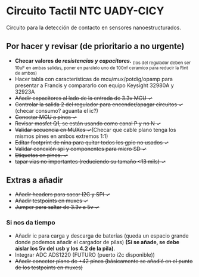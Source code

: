 # Circuito Tactil NTC UADY-CICY
Circuito para la detección de contacto en sensores nanoestructurados.

## Por hacer y revisar (de prioritario a no urgente)
- **Checar valores de _resistencias y capacitores_.**
<sub>(los del regulador deben ser 10uF en ambas salidas,  poner en paralelo uno de 100nf ceramico para reducir la Rint de ambos)</sub>
- Hacer tabla con características de mcu/mux/potdig/opamp para presentar a Francis y compararlo con equipo Keysight 32980A y 32923A
- ~~Añadir capacitores al lado de la entrada de 3.3v MCU ✓~~
- ~~Controlar la salida 2 del regulador para encender/apagar circuitos ✓~~ (checar consumo? aguanta el ic?)
- ~~Conectar MCU a pines ✓~~
- ~~Revisar mosfet Q1, se están usando como canal P y no N ✓~~
- ~~Validar secuencia en MUXes ✓~~(Checar que cable plano tenga los mismos pines en ambos extremos 1:1)
- ~~Editar footprint de nina para quitar todos los gpio no usados ✓~~
- ~~Validar conexión spi y componentes para micro SD ✓~~
- ~~Etiquetas en pines. ✓~~
- ~~tapar vias no importantes (reduciendo su tamaño <13 mils) ✓~~

## Extras a añadir
- ~~Añadir headers para sacar I2C y SPI ✓~~
- ~~Añadir testpoints en muxes ✓~~
- ~~Jumper para saltar de 3.3v a 5v ✓~~

### Si nos da tiempo 
- Añadir ic para carga y descarga de baterías (queda un espacio grande donde podemos añadir el cargador de pilas)
**(Si se añade, se debe aislar los 5v del usb y los 4.2 de la pila)**.
- Integrar ADC ADS1220 (FUTURO (puerto i2c disponible))
- ~~Añadir conector plano de +42 pines (básicamente se añadió en el punto de los testpoints en muxes)~~
